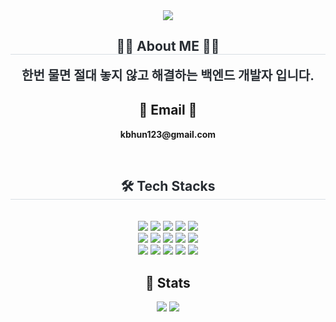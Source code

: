 <div align= "center">
    <img src="https://capsule-render.vercel.app/api?type=waving&color=0:3522c3,100:06011e&height=180&text=ByongHoon's%20git%20hub&animation=fadeIn&fontColor=ffffff&fontSize=60" />
    </div>
    <div align= "center"> 
      <h2 style="border-bottom: 1px solid #d8dee4; color: #282d33;"> 🧑‍💻 About ME 🧑‍💻 </h2>  
    <div style="font-weight: 700; font-size: 20px; text-align: center; color: #282d33;"> 한번 물면 절대 놓지 않고 해결하는 백엔드 개발자 입니다. </div> 
    </div>
        <div align= "center"> 
       <h2 align="center">📧 Email 📧</h2>
        <p align="center">
          <Strong> kbhun123@gmail.com </Strong>
        </p><br>
    </div>
    <div align= "center">
    <h2 style="border-bottom: 1px solid #d8dee4; color: #282d33;"> 🛠️ Tech Stacks </h2> <br> 
    <div style="margin: 0 auto; text-align: center;" align= "center"> <img src="https://img.shields.io/badge/Figma-F24E1E?style=flat&logo=Figma&logoColor=white">
          <img src="https://img.shields.io/badge/Git-F05032?style=flat&logo=Git&logoColor=white">
          <img src="https://img.shields.io/badge/Github-181717?style=flat&logo=Github&logoColor=white">
          <img src="https://img.shields.io/badge/HTML5-E34F26?style=flat&logo=HTML5&logoColor=white">
          <img src="https://img.shields.io/badge/jQuery-0769AD?style=flat&logo=jQuery&logoColor=white">
          <br/><img src="https://img.shields.io/badge/Java-007396?style=flat&logo=Java&logoColor=white">
          <img src="https://img.shields.io/badge/Javascript-F7DF1E?style=flat&logo=Javascript&logoColor=white">
          <img src="https://img.shields.io/badge/MongoDB-47A248?style=flat&logo=MongoDB&logoColor=white">
          <img src="https://img.shields.io/badge/MySQL-4479A1?style=flat&logo=MySQL&logoColor=white">
          <img src="https://img.shields.io/badge/Notion-000000?style=flat&logo=Notion&logoColor=white">
          <br/><img src="https://img.shields.io/badge/Python-3776AB?style=flat&logo=Python&logoColor=white">
          <img src="https://img.shields.io/badge/PyTorch-EE4C2C?style=flat&logo=PyTorch&logoColor=white">
          <img src="https://img.shields.io/badge/React-61DAFB?style=flat&logo=React&logoColor=white">
          <img src="https://img.shields.io/badge/Slack-4A154B?style=flat&logo=Slack&logoColor=white">
          <img src="https://img.shields.io/badge/Spring Boot-6DB33F?style=flat&logo=Spring Boot&logoColor=white">
          <br/></div>
    </div>
<div align="center">
  
## 🏅 Stats

<img src="https://github-readme-stats.vercel.app/api?username=Kimbang1&bg_color=60,121212,8a87b5&title_color=ffffff&text_color=ffffff" />
<img src="https://github-readme-stats.vercel.app/api/top-langs/?username=Kimbang1&layout=compact&bg_color=60,121212,8a87b5&title_color=ffffff&text_color=ffffff" />

</div>

    
